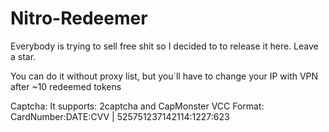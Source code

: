 # Nitro-Redeemer


Everybody is trying to sell free shit so I decided to to release it here. Leave a star.

You can do it without proxy list, but you`ll have to change your IP with VPN after ~10 redeemed tokens


Captcha: It supports: 2captcha and CapMonster
VCC Format: CardNumber:DATE:CVV | 525751237142114:1227:623
